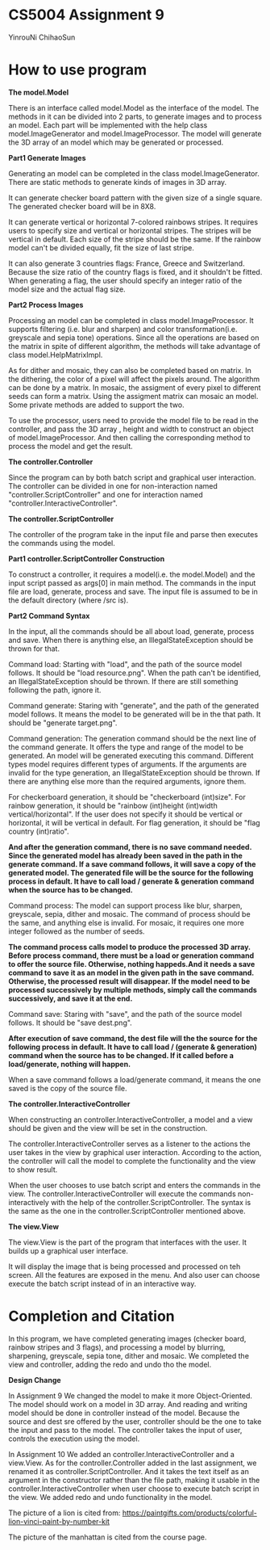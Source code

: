 # CS5004 Assignment 9
YinrouNi ChihaoSun


# How to use program
**The model.Model**

There is an interface called model.Model as the interface of the model. The methods in it can be divided 
into 2 parts, to generate images and to process an model. Each part will be implemented with the 
help class model.ImageGenerator and model.ImageProcessor. The model will generate the 3D array of an model
 which may be generated or processed.

**Part1 Generate Images**

Generating an model can be completed in the class model.ImageGenerator. There are static methods to 
generate kinds of images in 3D array.

It can generate checker board pattern with the given size of a single square. The generated checker 
board will be in 8X8. 

It can generate vertical or horizontal 7-colored rainbows stripes. It requires users to specify size
and vertical or horizontal stripes. The stripes will be vertical in default. Each size of the stripe
should be the same. If the rainbow model can't be divided equally, fit the size of last stripe. 

It can also generate 3 countries flags: France, Greece and Switzerland. Because the size ratio of 
the country flags is fixed, and it shouldn't be fitted. When generating a flag, the user should 
specify an integer ratio of the model size and the actual flag size.
 
 
 
**Part2 Process Images**

Processing an model can be completed in class model.ImageProcessor. It supports filtering (i.e. blur and 
sharpen) and color transformation(i.e. greyscale and sepia tone) operations. Since all the 
operations are based on the matrix in spite of different algorithm, the methods will take advantage 
of class model.HelpMatrixImpl. 

As for dither and mosaic, they can also be completed based on matrix. In the dithering, 
the color of a pixel will affect the pixels around. The algorithm can be done by a matrix. 
In mosaic, the assigment of every pixel to different seeds can form a matrix. Using the assigment
matrix can mosaic an model. Some private methods are added to support the two.

To use the processor, users need to provide the model file to be read in the controller, and pass 
the 3D array , height and width to construct an object of model.ImageProcessor. And then calling the 
corresponding method to process the model and get the result. 


**The controller.Controller**

Since the program can by both batch script and graphical user interaction. The controller can be 
divided in one for non-interaction named "controller.ScriptController" and one for interaction named 
"controller.InteractiveController".


**The controller.ScriptController**

The controller of the program take in the input file and parse then executes the commands using the 
model.

**Part1 controller.ScriptController Construction**

To construct a controller, it requires a model(i.e. the model.Model) and the input script passed as 
args[0] in main method. The commands in the input file are load, generate, process and save. 
The input file is assumed to be in the default directory (where /src is).

**Part2 Command Syntax**

In the input, all the commands should be all about load, generate, process and save. When there is 
anything else, an IllegalStateException should be thrown for that.

Command load: Starting with "load", and the path of the source model follows. It should be "load 
resource.png". When the path can't be identified, an IllegalStateException should be thrown. 
If there are still something following the path, ignore it.

Command generate: Staring with "generate", and the path of the generated model follows. It means the
 model to be generated will be in the that path. It should be "generate target.png".
 
Command generation: The generation command should be the next line of the command generate. 
It offers the type and range of the model to be generated. An model will be generated executing this 
command. Different types model requires different types of arguments. If the arguments are invalid 
for the type generation, an IllegalStateException should be thrown. If there are anything else more 
than the required arguments, ignore them.

For checkerboard generation, it should be "checkerboard (int)size".
For rainbow generation, it should be "rainbow (int)height (int)width vertical/horizontal". If the 
user does not specify it should be vertical or horizontal, it will be vertical in default.
For flag generation, it should be "flag country (int)ratio".

**And after the generation command, there is no save command needed. Since the generated model has 
already been saved in the path in the generate command. If a save command follows, 
it will save a copy of the generated model. The generated file will be the source for the following 
process in default. It have to call load / generate & generation command when the source has to be 
changed.**

Command process: The model can support process like blur, sharpen, greyscale, sepia, dither and 
mosaic. The command of process should be the same, and anything else is invalid. For mosaic,
it requires one more integer followed as the number of seeds. 

**The command process calls model to produce the processed 3D array. Before process command, there 
must be a load or generation command to offer the source file. Otherwise, nothing happeds.And it 
needs a save command to save it as an model in the given path in the save command. Otherwise, the 
processed result will disappear. If the model need to be processed successively by multiple methods,
simply call the commands successively, and save it at the end.**

Command save: Staring with "save", and the path of the source model follows. It should be 
"save dest.png". 

**After execution of save command, the dest file will the the source for the following process in 
default. It have to call load / (generate & generation) command when the source has to be changed. 
If it called before a load/generate, nothing will happen.**



When a save command follows a load/generate command, it means the one saved is the copy of
the source file.

**The controller.InteractiveController**


When constructing an controller.InteractiveController, a model and a view should be given and the view will be 
set in the construction.

The controller.InteractiveController serves as a listener to the actions the user takes in the view by 
graphical user interaction. According to the action, the controller will call the model to complete 
the functionality and the view to show result.

When the user chooses to use batch script and enters the commands in the view. The 
controller.InteractiveController will execute the commands non-interactively with the help of the 
controller.ScriptController. The syntax is the same as the one in the controller.ScriptController mentioned above.


**The view.View**

The view.View is the part of the program that interfaces with the user. It builds up a graphical user 
interface.

It will display the image that is being processed and processed on teh screen. All the features are 
exposed in the menu. And also user can choose execute the batch script instead of in an interactive
way. 




# Completion and Citation

In this program, we have completed generating images (checker board, rainbow stripes and 3 flags), 
and processing a model by blurring, sharpening, greyscale, sepia tone, dither and mosaic. We 
completed the view and controller, adding the redo and undo tho the model.

**Design Change**

In Assignment 9
We changed the model to make it more Object-Oriented. The model should work on a model in 3D array.
And reading and writing model should be done in controller instead of the model. Because the source 
and dest sre offered by the user, controller should be the one to take the input and pass to the 
model. The controller takes the input of user, controls the execution using the model.

In Assignment 10
We added an controller.InteractiveController and a view.View. As for the controller.Controller added in the last assignment, we
renamed it as controller.ScriptController. And it takes the text itself as an argument in the constructor 
rather than the file path, making it usable in the controller.InteractiveController when user choose to execute
batch script in the view. We added redo and undo functionality in the model.

The picture of a lion is cited from:
 https://paintgifts.com/products/colorful-lion-vinci-paint-by-number-kit

The picture of the manhattan is cited from the course page.

